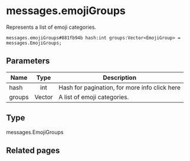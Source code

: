 # messages.emojiGroups
Represents a list of emoji categories.

```
messages.emojiGroups#881fb94b hash:int groups:Vector<EmojiGroup> = messages.EmojiGroups;
```

## Parameters
| Name | Type | Description |
| ---- | :----: | ----------- |
| hash | int | Hash for pagination, for more info click here |
| groups | Vector<EmojiGroup> | A list of emoji categories. |


## Type
messages.EmojiGroups

## Related pages

